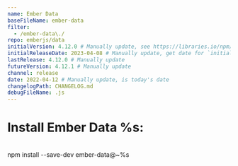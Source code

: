```yaml
---
name: Ember Data
baseFileName: ember-data
filter:
  - /ember-data\./
repo: emberjs/data
initialVersion: 4.12.0 # Manually update, see https://libraries.io/npm/ember-data throughout
initialReleaseDate: 2023-04-08 # Manually update, get date for `initialVersion`
lastRelease: 4.12.0 # Manually update
futureVersion: 4.12.1 # Manually update
channel: release
date: 2022-04-12 # Manually update, is today's date
changelogPath: CHANGELOG.md
debugFileName: .js
---
```


# Install Ember Data %s:

<br>
npm install --save-dev ember-data@~%s
